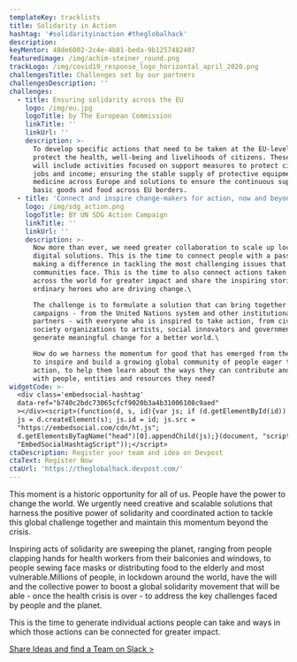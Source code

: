 ```yaml
---
templateKey: tracklists
title: Solidarity in Action
hashtag: '#solidarityinaction #theglobalhack'
description: ´
keyMentor: 48de6002-2c4e-4b81-beda-9b1257482407
featuredimage: /img/achim-steiner_round.png
trackLogo: /img/covid19_response_logo_horizontal_april_2020.png
challengesTitle: Challenges set by our partners
challengesDescription: ''
challenges:
  - title: Ensuring solidarity across the EU
    logo: /img/eu.jpg
    logoTitle: by The European Commission
    linkTitle: ''
    linkUrl: ''
    description: >-
      To develop specific actions that need to be taken at the EU-level to
      protect the health, well-being and livelihoods of citizens. These actions
      will include activities focused on support measures to protect citizen's
      jobs and income; ensuring the stable supply of protective equipment and
      medicine across Europe and solutions to ensure the continuous supply of
      basic goods and food across EU borders.
  - title: 'Connect and inspire change-makers for action, now and beyond the crisis'
    logo: /img/sdg_action.png
    logoTitle: BY UN SDG Action Campaign
    linkTitle: ''
    linkUrl: ''
    description: >-
      Now more than ever, we need greater collaboration to scale up local and
      digital solutions. This is the time to connect people with a passion for
      making a difference in tackling the most challenging issues that our
      communities face. This is the time to also connect actions taken by people
      across the world for greater impact and share the inspiring stories of the
      ordinary heroes who are driving change.\

      The challenge is to formulate a solution that can bring together action
      campaigns - from the United Nations system and other institutional
      partners - with everyone who is inspired to take action, from civil
      society organizations to artists, social innovators and governments, to
      generate meaningful change for a better world.\

      How do we harness the momentum for good that has emerged from the crisis
      to inspire and build a growing global community of people eager to take
      action, to help them learn about the ways they can contribute and connect
      with people, entities and resources they need?
widgetCode: >-
  <div class='embedsocial-hashtag'
  data-ref="b740c2bdc73065cfcf9020b3a4b31006108c9aed"
  ></div><script>(function(d, s, id){var js; if (d.getElementById(id)) {return;}
  js = d.createElement(s); js.id = id; js.src =
  "https://embedsocial.com/cdn/ht.js";
  d.getElementsByTagName("head")[0].appendChild(js);}(document, "script",
  "EmbedSocialHashtagScript"));</script>
ctaDescription: Register your team and idea on Devpost
ctaText: Register Now
ctaUrl: 'https://theglobalhack.devpost.com/'
---
```


This moment is a historic opportunity for all of us. People have the power to change the world. We urgently need creative and scalable solutions that harness the positive power of solidarity and coordinated action to tackle this global challenge together and maintain this momentum beyond the crisis.

Inspiring acts of solidarity are sweeping the planet, ranging from people clapping hands for health workers from their balconies and windows, to people sewing face masks or distributing food to the elderly and most vulnerable.Millions of people, in lockdown around the world, have the will and the collective power to boost a global solidarity movement that will be able - once the health crisis is over - to address the key challenges faced by people and the planet.

This is the time to generate individual actions people can take and ways in which those actions can be connected for greater impact.

[Share Ideas and find a Team on Slack >](http://theglobalhack.com/slack)
